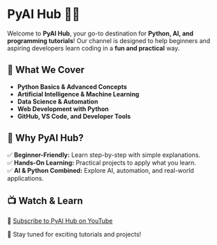 # PyAI Hub 🎥🚀  

Welcome to **PyAI Hub**, your go-to destination for **Python, AI, and programming tutorials**! Our channel is designed to help beginners and aspiring developers learn coding in a **fun and practical** way.  

## 📌 What We Cover  
- **Python Basics & Advanced Concepts**  
- **Artificial Intelligence & Machine Learning**  
- **Data Science & Automation**  
- **Web Development with Python**  
- **GitHub, VS Code, and Developer Tools**  

## 🎯 Why PyAI Hub?  
✅ **Beginner-Friendly:** Learn step-by-step with simple explanations.  
✅ **Hands-On Learning:** Practical projects to apply what you learn.  
✅ **AI & Python Combined:** Explore AI, automation, and real-world applications.  

## 📺 Watch & Learn  
🔗 [Subscribe to PyAI Hub on YouTube](https://www.youtube.com/@PyAIHub)  
  
🚀 Stay tuned for exciting tutorials and projects!  
